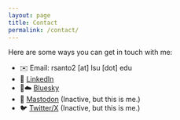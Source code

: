 ```yaml
---
layout: page
title: Contact
permalink: /contact/
---
```


Here are some ways you can get in touch with me:

- ✉️ Email: rsanto2 [at] lsu [dot] edu
- 💼 [LinkedIn](https://www.linkedin.com/in/raphaelamettig/)
- 🔵☁️ [Bluesky](https://bsky.app/profile/rmettig.com)
- 🐘 [Mastodon](https://infosec.exchange/@rmettig) (Inactive, but this is me.)
- 🐦 [Twitter/X](https://twitter.com/rmettig_) (Inactive, but this is me.)

